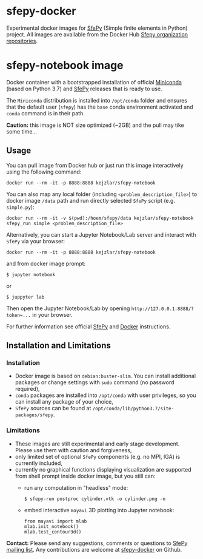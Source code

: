 # sfepy-docker
Experimental docker images for [SfePy](http://sfepy.org) (Simple finite elements in Python) project. All images
 are available from the Docker Hub 
 [Sfepy organization repositories](https://hub.docker.com/r/sfepy/sfepy-notebook).

# sfepy-notebook image

Docker container with a bootstrapped installation of official [Miniconda](http://conda.pydata.org/miniconda.html)
(based on Python 3.7) and [SfePy](https://anaconda.org/conda-forge/sfepy) releases that is ready to use.

The `Miniconda` distribution is installed into `/opt/conda` folder and ensures that the default user (`sfepy`) has
the `base` conda environment activated and `conda` command is in their path.

__Caution:__ this image is NOT size optimized (~2GB) and the pull may tike some time...

## Usage

You can pull image from Docker hub or just run this image interactively using the following command:

    docker run --rm -it -p 8888:8888 kejzlar/sfepy-notebook

You can also map any local folder (including `<problem_description_file>`) to docker image `/data` path and
run directly selected `SfePy` script (e.g. `simple.py`):

    docker run --rm -it -v $(pwd):/hoem/sfepy/data kejzlar/sfepy-notebook sfepy_run simple <problem_description_file>

Alternatively, you can start a Jupyter Notebook/Lab server and interact with `SfePy` via your browser:

    docker run --rm -it -p 8888:8888 kejzlar/sfepy-notebook

and from docker image prompt:

    $ jupyter notebook
or

    $ juppyter lab
    
Then open the Jupyter Notebook/Lab by opening `http://127.0.0.1:8888/?token=...` in your browser.

For further information see official [SfePy](http://sfepy.org/doc-devel/index.html#documentation) and
[Docker](https://docs.docker.com/) instructions.

## Installation and Limitations
### Installation

* Docker image is based on `debian:buster-slim`. You can install additional packages or change settings with `sudo`
  command (no password required),
* `conda` packages are installed into `/opt/conda` with user privileges, so you can install any package of your choice,
* `SfePy` sources can be found at `/opt/conda/lib/python3.7/site-packages/sfepy`.

### Limitations

* These images are still experimental and early stage development. Please use them with caution and forgiveness,
* only limited set of optional `SfePy` components (e.g. no MPI, IGA) is currently included,
* currently no graphical functions displaying visualization are supported from shell prompt inside docker image,
  but you still can:
  * run any computation in "headless" mode:

        $ sfepy-run postproc cylinder.vtk -o cylinder.png -n
  
  * embed interactive `mayavi` 3D plotting into Jupyter notebook:
  
        from mayavi import mlab
        mlab.init_notebook()
        mlab.test_contour3d()


__Contact:__ Please send any suggestions, comments or questions to 
[SfePy mailing list](https://mail.python.org/mm3/mailman3/lists/sfepy.python.org). Any contributions are welcome at
[sfepy-docker](https://github.com/sfepy/sfepy-docker) on Github.